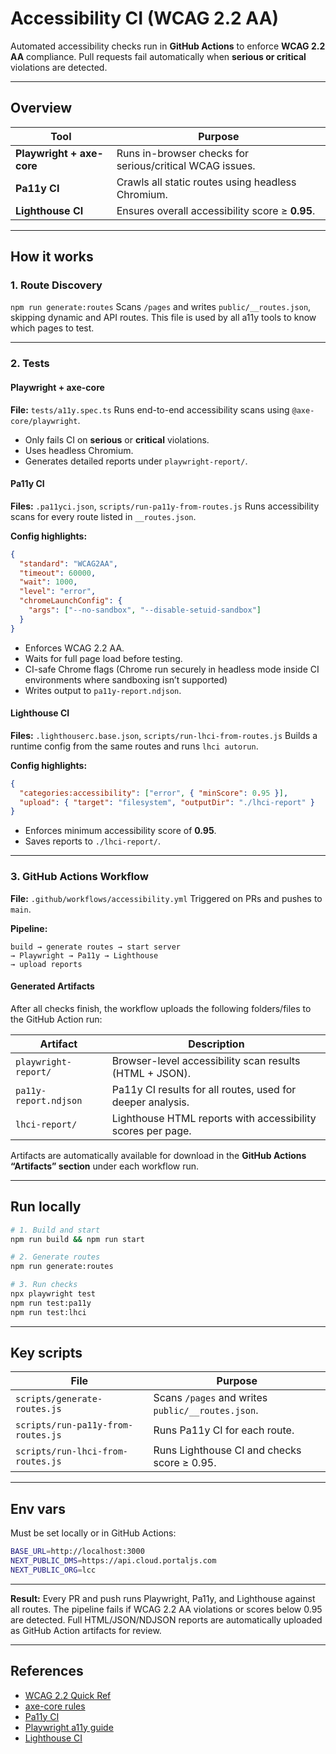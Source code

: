 # Accessibility CI (WCAG 2.2 AA)

Automated accessibility checks run in **GitHub Actions** to enforce **WCAG 2.2 AA** compliance.
Pull requests fail automatically when **serious or critical** violations are detected.

---

## Overview

| Tool                      | Purpose                                                  |
| ------------------------- | -------------------------------------------------------- |
| **Playwright + axe-core** | Runs in-browser checks for serious/critical WCAG issues. |
| **Pa11y CI**              | Crawls all static routes using headless Chromium.        |
| **Lighthouse CI**         | Ensures overall accessibility score ≥ **0.95**.          |

---

## How it works

### 1. Route Discovery

`npm run generate:routes`
Scans `/pages` and writes `public/__routes.json`, skipping dynamic and API routes.
This file is used by all a11y tools to know which pages to test.

---

### 2. Tests

#### **Playwright + axe-core**

**File:** `tests/a11y.spec.ts`
Runs end-to-end accessibility scans using `@axe-core/playwright`.

* Only fails CI on **serious** or **critical** violations.
* Uses headless Chromium.
* Generates detailed reports under `playwright-report/`.

#### **Pa11y CI**

**Files:** `.pa11yci.json`, `scripts/run-pa11y-from-routes.js`
Runs accessibility scans for every route listed in `__routes.json`.

**Config highlights:**

```json
{
  "standard": "WCAG2AA",
  "timeout": 60000,
  "wait": 1000,
  "level": "error",
  "chromeLaunchConfig": {
    "args": ["--no-sandbox", "--disable-setuid-sandbox"]
  }
}
```

* Enforces WCAG 2.2 AA.
* Waits for full page load before testing.
* CI-safe Chrome flags (Chrome run securely in headless mode inside CI environments where sandboxing isn’t supported)
* Writes output to `pa11y-report.ndjson`.

#### **Lighthouse CI**

**Files:** `.lighthouserc.base.json`, `scripts/run-lhci-from-routes.js`
Builds a runtime config from the same routes and runs `lhci autorun`.

**Config highlights:**

```json
{
  "categories:accessibility": ["error", { "minScore": 0.95 }],
  "upload": { "target": "filesystem", "outputDir": "./lhci-report" }
}
```

* Enforces minimum accessibility score of **0.95**.
* Saves reports to `./lhci-report/`.

---

### 3. GitHub Actions Workflow

**File:** `.github/workflows/accessibility.yml`
Triggered on PRs and pushes to `main`.

**Pipeline:**

```
build → generate routes → start server
→ Playwright → Pa11y → Lighthouse
→ upload reports
```

#### **Generated Artifacts**

After all checks finish, the workflow uploads the following folders/files to the GitHub Action run:

| Artifact              | Description                                                 |
| --------------------- | ----------------------------------------------------------- |
| `playwright-report/`  | Browser-level accessibility scan results (HTML + JSON).     |
| `pa11y-report.ndjson` | Pa11y CI results for all routes, used for deeper analysis.  |
| `lhci-report/`        | Lighthouse HTML reports with accessibility scores per page. |

Artifacts are automatically available for download in the **GitHub Actions “Artifacts” section** under each workflow run.

---

## Run locally

```bash
# 1. Build and start
npm run build && npm run start

# 2. Generate routes
npm run generate:routes

# 3. Run checks
npx playwright test
npm run test:pa11y
npm run test:lhci
```

---

## Key scripts

| File                               | Purpose                                           |
| ---------------------------------- | ------------------------------------------------- |
| `scripts/generate-routes.js`       | Scans `/pages` and writes `public/__routes.json`. |
| `scripts/run-pa11y-from-routes.js` | Runs Pa11y CI for each route.                     |
| `scripts/run-lhci-from-routes.js`  | Runs Lighthouse CI and checks score ≥ 0.95.       |

---

## Env vars

Must be set locally or in GitHub Actions:

```bash
BASE_URL=http://localhost:3000
NEXT_PUBLIC_DMS=https://api.cloud.portaljs.com
NEXT_PUBLIC_ORG=lcc
```

---

**Result:**
Every PR and push runs Playwright, Pa11y, and Lighthouse against all routes.
The pipeline fails if WCAG 2.2 AA violations or scores below 0.95 are detected.
Full HTML/JSON/NDJSON reports are automatically uploaded as GitHub Action artifacts for review.

---

## References

* [WCAG 2.2 Quick Ref](https://www.w3.org/WAI/WCAG22/quickref/)
* [axe-core rules](https://github.com/dequelabs/axe-core/blob/develop/doc/rule-descriptions.md)
* [Pa11y CI](https://github.com/pa11y/pa11y-ci)
* [Playwright a11y guide](https://playwright.dev/docs/accessibility-testing)
* [Lighthouse CI](https://github.com/GoogleChrome/lighthouse-ci)

